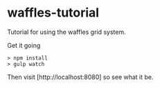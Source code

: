 waffles-tutorial
================

Tutorial for using the waffles grid system.

Get it going

```
> npm install
> gulp watch
```

Then visit [http://localhost:8080] so see what it be.
